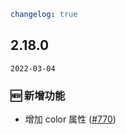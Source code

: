 ```yaml
changelog: true
```

## 2.18.0

`2022-03-04`

### 🆕 新增功能

- 增加 color 属性 ([#770](https://github.com/arco-design/arco-design-vue/pull/770))

